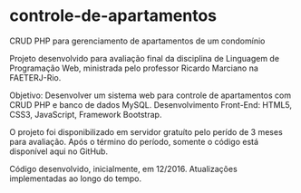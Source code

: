# controle-de-apartamentos
CRUD PHP para gerenciamento de apartamentos de um condomínio

Projeto desenvolvido para avaliação final da disciplina de Linguagem de Programação Web, ministrada pelo professor Ricardo Marciano na FAETERJ-Rio.

Objetivo: Desenvolver um sistema web para controle de apartamentos com CRUD PHP e banco de dados MySQL.
Desenvolvimento Front-End: HTML5, CSS3, JavaScript, Framework Bootstrap.

O projeto foi disponibilizado em servidor gratuíto pelo perído de 3 meses para avaliação. Após o término do período, somente o código está disponível aqui no GitHub.

Código desenvolvido, inicialmente, em 12/2016. Atualizações implementadas ao longo do tempo.
